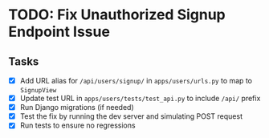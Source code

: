 # TODO: Fix Unauthorized Signup Endpoint Issue

## Tasks
- [x] Add URL alias for `/api/users/signup/` in `apps/users/urls.py` to map to `SignupView`
- [x] Update test URL in `apps/users/tests/test_api.py` to include `/api/` prefix
- [x] Run Django migrations (if needed)
- [x] Test the fix by running the dev server and simulating POST request
- [x] Run tests to ensure no regressions
